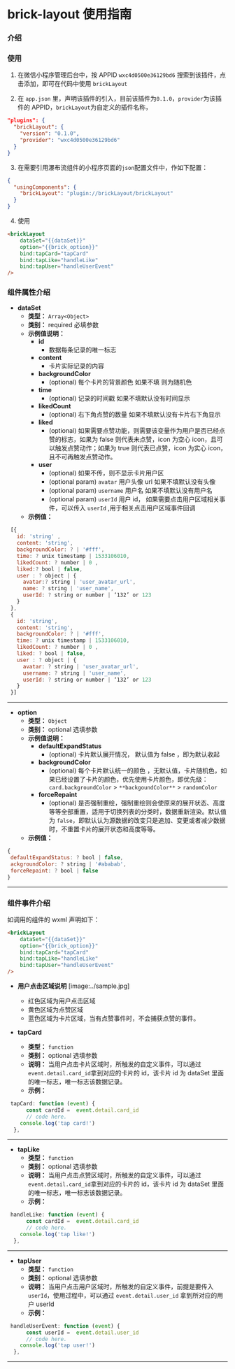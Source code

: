 # brick-layout 使用指南
### 介绍
### 使用
1. 在微信小程序管理后台中，按 APPID `wxc4d0500e36129bd6` 搜索到该插件，点击添加，即可在代码中使用 `brickLayout`

2. 在 `app.json` 里，声明该插件的引入，目前该插件为`0.1.0`，`provider`为该插件的 APPID，`brickLayout`为自定义的插件名称，
```json
"plugins": {
  "brickLayout": {
    "version": "0.1.0",
    "provider": "wxc4d0500e36129bd6"
  }
}
```

3. 在需要引用瀑布流组件的小程序页面的`json`配置文件中，作如下配置：
```json
{
  "usingComponents": {
    "brickLayout": "plugin://brickLayout/brickLayout"
  }
}
```

4. 使用
```html
<brickLayout 
	dataSet="{{dataSet}}"  
	option="{{brick_option}}" 
	bind:tapCard="tapCard" 
	bind:tapLike="handleLike" 
	bind:tapUser="handleUserEvent"
/>
```

### 组件属性介绍
* **dataSet**
	* **类型：**  `Array<Object>`
	* **类别：** required 必填参数
	* **示例值说明：**
		* **id**  
			*  数据每条记录的唯一标志
		* **content**  
			* 卡片实际记录的内容
		* **backgroundColor** 
			*  (optional) 每个卡片的背景颜色 如果不填 则为随机色
		* **time** 
			* (optional) 记录的时间戳 如果不填默认没有时间显示
		* **likedCount** 
			* (optional) 右下角点赞的数量 如果不填默认没有卡片右下角显示
		* **liked** 
			* (optional) 如果需要点赞功能，则需要该变量作为用户是否已经点赞的标志，如果为 false 则代表未点赞，icon 为空心 icon，且可以触发点赞动作；如果为 true 则代表已点赞，icon 为实心 icon，且不可再触发点赞动作。
		* **user** 
			* (optional) 如果不传，则不显示卡片用户区
			* (optional param) `avatar`  用户头像 url 如果不填默认没有头像
			* (optional param) `username`   用户名 如果不填默认没有用户名
			* (optional param) `userId` 用户 id， 如果需要点击用户区域相关事件，可以传入 `userId` ,用于相关点击用户区域事件回调
	* **示例值：**

```js
 [{
   id: 'string' ,
   content: 'string',
   backgroundColor: ? | '#fff',
   time: ? unix timestamp | 1533106010,
   likedCount: ? number | 0 ,
   liked:? bool | false,
   user : ? object | {
     avatar:? string | 'user_avatar_url',
     name: ? string | 'user_name',
     userId: ? string or number | ‘132’ or 123
   }
 },
 {
   id: 'string',
   content: 'string',
   backgroundColor: ? | '#fff',
   time: ? unix timestamp | 1533106010,
   likedCount: ? number | 0 ,
   liked: ? bool | false,
   user : ? object | {
     avatar: ? string | 'user_avatar_url',
     username: ? string | 'user_name',
     userId: ? string or number | ‘132’ or 123
   }
 }]
```
---
* **option**
	* **类型：** `Object`
	* **类别：** optional 选填参数
	* **示例值说明：**
	    * **defaultExpandStatus**
	    	* (optional) 卡片默认展开情况， 默认值为 false ，即为默认收起
	    * **backgroundColor**
	    	* (optional) 每个卡片默认统一的颜色 ，无默认值，卡片随机色，如果已经设置了卡片的颜色，优先使用卡片颜色，即优先级：`card.backgroundColor` > `**backgoundColor**` > `randomColor`
	    * **forceRepaint**
		    * (optional) 是否强制重绘，强制重绘则会使原来的展开状态、高度等等全部重置，适用于切换列表的分类时，数据重新渲染。默认值为 `false`，即默认认为源数据的改变只是追加、变更或者减少数据时，不重置卡片的展开状态和高度等等。
	*  **示例值：**
```js
{
 defaultExpandStatus: ? bool | false,
 ackgroundColor: ? string | '#ababab',
 forceRepaint: ? bool | false
}
```
---
### 组件事件介绍
如调用的组件的 wxml 声明如下：
```html
<brickLayout 
	dataSet="{{dataSet}}"  
	option="{{brick_option}}" 
	bind:tapCard="tapCard" 
	bind:tapLike="handleLike" 
	bind:tapUser="handleUserEvent"
/>
```

* **用户点击区域说明**
[image:../sample.jpg]

	* 红色区域为用户点击区域
	* 黄色区域为点赞区域
	* 蓝色区域为卡片区域，当有点赞事件时，不会捕获点赞的事件。

* **tapCard**
	* **类型：** `function`
	* **类别：** optional 选填参数
	* **说明：** 当用户点击卡片区域时，所触发的自定义事件，可以通过 `event.detail.card_id`拿到对应的卡片的 id，该卡片 id 为 dataSet 里面的唯一标志，唯一标志该数据记录。
	* **示例：**
```js
 tapCard: function (event) {
	  const cardId =  event.detail.card_id
	  // code here.
    console.log('tap card!')
  },
```

---
* **tapLike**
	* **类型：** `function`
	* **类别：** optional 选填参数
	* **说明：** 当用户点击点赞区域时，所触发的自定义事件，可以通过 `event.detail.card_id`拿到对应的卡片的 id，该卡片 id 为 dataSet 里面的唯一标志，唯一标志该数据记录。
	* **示例：**
```js
 handleLike: function (event) {
	  const cardId =  event.detail.card_id
	  // code here.
    console.log('tap like!')
  },
```

---
* **tapUser**
	* **类型：** `function`
	* **类别：** optional 选填参数
	* **说明：** 当用户点击用户区域时，所触发的自定义事件，前提是要传入 `userId`，使用过程中，可以通过 `event.detail.user_id` 拿到所对应的用户 userId
	* **示例：**
```js
 handleUserEvent: function (event) {
	  const userId =  event.detail.user_id
	  // code here.
    console.log('tap user!')
  },
```

---
